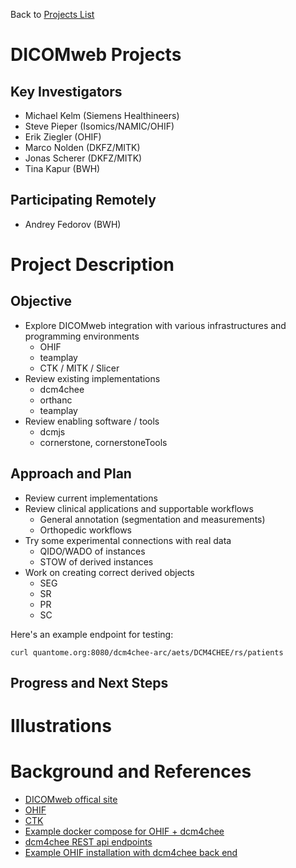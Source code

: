 Back to [Projects List](../../README.md#ProjectsList)

# DICOMweb Projects

## Key Investigators

- Michael Kelm (Siemens Healthineers)
- Steve Pieper (Isomics/NAMIC/OHIF)
- Erik Ziegler (OHIF)
- Marco Nolden (DKFZ/MITK)
- Jonas Scherer (DKFZ/MITK)
- Tina Kapur (BWH)

## Participating Remotely
- Andrey Fedorov (BWH)

# Project Description

## Objective

* Explore DICOMweb integration with various infrastructures and programming environments
  * OHIF
  * teamplay
  * CTK / MITK / Slicer
* Review existing implementations
  * dcm4chee
  * orthanc
  * teamplay
* Review enabling software / tools
  * dcmjs
  * cornerstone, cornerstoneTools

## Approach and Plan

* Review current implementations
* Review clinical applications and supportable workflows
  * General annotation (segmentation and measurements)
  * Orthopedic workflows
* Try some experimental connections with real data
  * QIDO/WADO of instances
  * STOW of derived instances
* Work on creating correct derived objects
  * SEG
  * SR
  * PR
  * SC


Here's an example endpoint for testing:

```curl quantome.org:8080/dcm4chee-arc/aets/DCM4CHEE/rs/patients```


## Progress and Next Steps

<!--Describe progress and next steps in a few bullet points as you are making progress.-->

# Illustrations
<!--Add pictures and links to videos that demonstrate what has been accomplished.-->

# Background and References

<!--Use this space for information that may help people better understand your project, like links to papers, source code, or data.-->

- [DICOMweb offical site](https://www.dicomstandard.org/dicomweb/)
- [OHIF](ohif.org)
- [CTK](commontk.org)
- [Example docker compose for OHIF + dcm4chee](https://github.com/OHIF/integration-examples/tree/master/ohif-dcm4chee-nginx)
- [dcm4chee REST api endpoints](http://petstore.swagger.io/index.html?url=https://raw.githubusercontent.com/dcm4che/dcm4chee-arc-light/master/dcm4chee-arc-ui2/src/swagger/swagger-dicom.json)
- [Example OHIF installation with dcm4chee back end](http://ohifviewer-staging.herokuapp.com/studylist)
